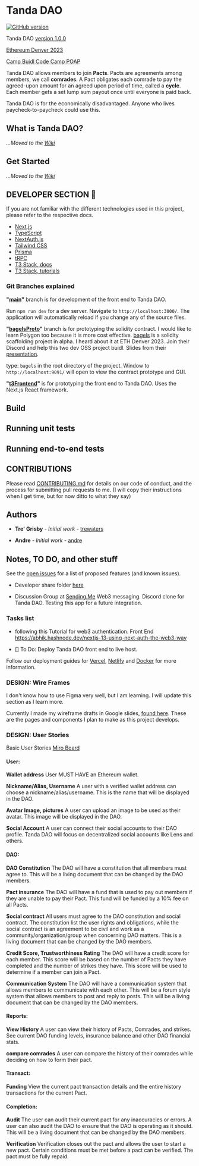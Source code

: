 # Tanda DAO

[![GitHub version](https://badge.fury.io/gh/Trewaters%2FACDao.svg)](https://badge.fury.io/gh/Trewaters%2FACDao)

Tanda DAO [version 1.0.0](https://badge.fury.io/hooks/github)

[Ethereum Denver 2023](https://www.ethdenver.com/)

[Camp Buidl Code Camp POAP](https://app.poap.xyz/token/6513719)

Tanda DAO allows members to join **Pacts**. Pacts are agreements among members, we call **comrades**. A Pact obligates each comrade to pay the agreed-upon amount for an agreed upon period of time, called a **cycle**. Each member gets a set lump sum payout once until everyone is paid back.

Tanda DAO is for the economically disadvantaged. Anyone who lives paycheck-to-paycheck could use this.

## What is Tanda DAO?

*...Moved to the [Wiki](https://github.com/Trewaters/Tanda-DAO/wiki/What-is-Tanda-DAO%3F#what-is-tanda-dao)*

## Get Started

*...Moved to the [Wiki](https://github.com/Trewaters/Tanda-DAO/wiki/Get-Started-with-Tanda-DAO)*

## DEVELOPER SECTION 🔽

If you are not familiar with the different technologies used in this project, please refer to the respective docs. 

- [Next.js](https://nextjs.org)
- [TypeScript](https://www.typescriptlang.org)
- [NextAuth.js](https://next-auth.js.org)
- [Tailwind CSS](https://tailwindcss.com)
- [Prisma](https://prisma.io)
- [tRPC](https://trpc.io)
- [T3 Stack, docs](https://create.t3.gg/)
- [T3 Stack, tutorials](https://create.t3.gg/en/faq#what-learning-resources-are-currently-available)

### Git Branches explained

**"[main](https://github.com/Trewaters/Tanda-DAO)"** branch is for development of the front end to Tanda DAO.

Run `npm run dev` for a dev server. Navigate to `http://localhost:3000/`. The application will automatically reload if you change any of the source files.

**"[bagelsProto](https://github.com/Trewaters/Tanda-DAO/tree/bagelsProto)"** branch is for prototyping the solidity contract. I would like to learn Polygon too because it is more cost effective. [bagels](https://github.com/Alex-Neo-Projects/bagels) is a solidity scaffolding project in alpha. I heard about it at ETH Denver 2023. Join their Discord and help this two dev OSS project buidl. Slides from their [presentation](https://docs.google.com/presentation/d/1Vu4-oC52tJloBiP8bzF1oEgv2dQiuGFWVwyaRIZCSX0/edit#slide=id.g2111c514ece_0_7).

type: `bagels` in the root directory of the project. Window to `http://localhost:9091/` will open to view the contract prototype and GUI.

**"[t3Frontend](https://github.com/Trewaters/Tanda-DAO/tree/t3Frontend)"** is for prototyping the front end to Tanda DAO. Uses the Next.js React framework.

## Build

## Running unit tests

## Running end-to-end tests

## CONTRIBUTIONS

Please read [CONTRIBUTING.md](https://gist.github.com/PurpleBooth/b24679402957c63ec426) for details on our code of conduct, and the process for submitting pull requests to me. (I will copy their instructions when I get time, but for now ditto to what they say)

## Authors

- **Tre' Grisby** - _Initial work_ - [trewaters](https://github.com/trewaters)

- **Andre** - _Initial work_ - [andre]()

## Notes, TO DO, and other stuff

See the [open issues](https://github.com/Trewaters/Tanda-DAO/issues) for a list of proposed features (and known issues).

* Developer share folder [here](https://drive.google.com/drive/folders/1cMDCUY1gRIbGWLx_5NVImwNSK652Df68?usp=sharing)

* Discussion Group at [Sending.Me](https://app.sending.me/share/?squad=!rRMhRHDCVbncdsvReE:hs.sending.me&via=hs.sending.me) Web3 messaging. Discord clone for Tanda DAO. Testing this app for a future integration.

### Tasks list

* following this Tutorial for web3 authentication. Front End
https://abhik.hashnode.dev/nextjs-13-using-next-auth-the-web3-way


* [] To Do: Deploy Tanda DAO front end to live host.

Follow our deployment guides for [Vercel](https://create.t3.gg/en/deployment/vercel), [Netlify](https://create.t3.gg/en/deployment/netlify) and [Docker](https://create.t3.gg/en/deployment/docker) for more information.

### DESIGN: Wire Frames

I don't know how to use Figma very well, but I am learning. I will update this section as I learn more.

Currently I made my wireframe drafts in Google slides, [found here](https://docs.google.com/presentation/d/1jjj1viJMF_x9m7b-WSSc11u-7rxa7PEbc0YzhnRJTWw/edit?usp=sharing). These are the pages and components I plan to make as this project develops.

### DESIGN: User Stories

Basic User Stories [Miro Board](https://miro.com/app/board/uXjVM4X4LLg=/?share_link_id=745750687411)

#### User: 

**Wallet address**
User MUST HAVE an Ethereum wallet.

**Nickname/Alias, Username**
A user with a verified wallet address can choose a nickname/alias/username. This is the name that will be displayed in the DAO.

**Avatar Image, pictures**
A user can upload an image to be used as their avatar. This image will be displayed in the DAO.

**Social Account**
A user can connect their social accounts to their DAO profile. Tanda DAO will focus on decentralized social accounts like Lens and others.

#### DAO:

**DAO Constitution**
The DAO will have a constitution that all members must agree to. This will be a living document that can be changed by the DAO members.

**Pact insurance**
The DAO will have a fund that is used to pay out members if they are unable to pay their Pact. This fund will be funded by a 10% fee on all Pacts.

**Social contract**
All users must agree to the DAO constitution and social contract. The constitution list the user rights and obligations, while the social contract is an agreement to be civil and work as a community/organization/group when concerning DAO matters. This is a living document that can be changed by the DAO members.

**Credit Score, Trustworthiness Rating**
The DAO will have a credit score for each member. This score will be based on the number of Pacts they have completed and the number of strikes they have. This score will be used to determine if a member can join a Pact.

**Communication System**
The DAO will have a communication system that allows members to communicate with each other. This will be a forum style system that allows members to post and reply to posts. This will be a living document that can be changed by the DAO members.

#### Reports:

**View History**
A user can view their history of Pacts, Comrades, and strikes. See current DAO funding levels, insurance balance and other DAO financial stats.

**compare comrades**
A user can compare the history of their comrades while deciding on how to form their pact.

#### Transact:

**Funding**
View the current pact transaction details and the entire history transactions for the current Pact.

#### Completion:

**Audit**
The user can audit their current pact for any inaccuracies or errors. A user can also audit the DAO to ensure that the DAO is operating as it should. This will be a living document that can be changed by the DAO members.

**Verification**
Verification closes out the pact and allows the user to start a new pact. Certain conditions must be met before a pact can be verified. The pact must be fully repaid.